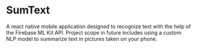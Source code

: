 # SumText

A react native mobile application designed to recognize text with the help of the Firebase ML Kit API.
Project scope in future includes using a custom NLP model to summarize text in pictures taken on your phone.
